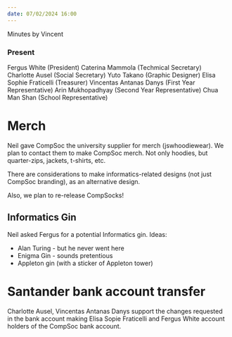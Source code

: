 ```yaml
---
date: 07/02/2024 16:00
---
```

Minutes by Vincent

### Present
Fergus White (President)
Caterina Mammola (Techmical Secretary)
Charlotte Ausel (Social Secretary)
Yuto Takano (Graphic Designer)
Elisa Sophie Fraticelli (Treasurer)
Vincentas Antanas Danys (First Year Representative)
Arin Mukhopadhyay (Second Year Representative)
Chua Man Shan (School Representative)

# Merch
Neil gave CompSoc the university supplier for merch (jswhoodiewear). We plan to contact them to make CompSoc merch. Not only hoodies, but quarter-zips, jackets, t-shirts, etc.

There are considerations to make informatics-related designs (not just CompSoc branding), as an alternative design.

Also, we plan to re-release CompSocks!

## Informatics Gin
Neil asked Fergus for a potential Informatics gin.
Ideas:
* Alan Turing - but he never went here
* Enigma Gin - sounds pretentious
* Appleton gin (with a sticker of Appleton tower)
# Santander bank account transfer
Charlotte Ausel, Vincentas Antanas Danys support the changes requested in the bank account making Elisa Sopie Fraticelli and Fergus White account holders of the CompSoc bank account.
